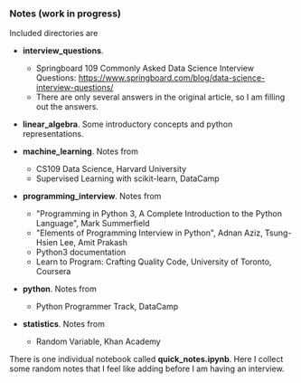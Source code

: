### Notes (work in progress)

Included directories are

* **interview_questions**. 
  * Springboard 109 Commonly Asked Data Science Interview Questions: https://www.springboard.com/blog/data-science-interview-questions/
  * There are only several answers in the original article, so I am filling out the answers.
  
* **linear_algebra**. Some introductory concepts and python representations.

* **machine_learning**. Notes from
  * CS109 Data Science, Harvard University 
  * Supervised Learning with scikit-learn, DataCamp
 
* **programming_interview**. Notes from 
  * "Programming in Python 3, A Complete Introduction to the Python Language", Mark Summerfield
  * "Elements of Programming Interview in Python", Adnan Aziz, Tsung-Hsien Lee, Amit Prakash
  * Python3 documentation
  * Learn to Program: Crafting Quality Code, University of Toronto, Coursera
 
* **python**. Notes from
  * Python Programmer Track, DataCamp
  
* **statistics**. Notes from
  * Random Variable, Khan Academy
  
  
There is one individual notebook called **quick_notes.ipynb**. Here I collect some random notes that I feel like adding before I am having an interview.
